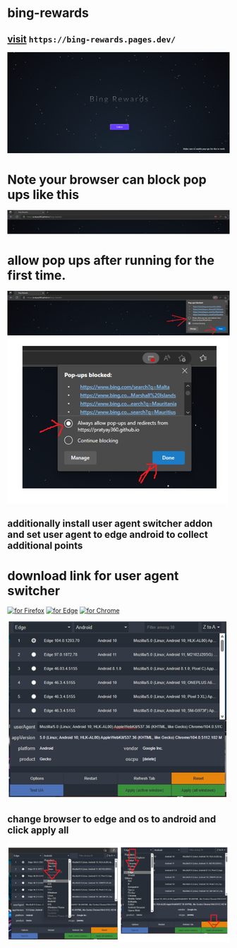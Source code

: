 # bing-rewards

## [visit](https://bing-rewards.pages.dev/) ```https://bing-rewards.pages.dev/```

<img src="asset/image.png"/>


# Note your browser can block pop ups like this 
<img src="asset/1.png"/>


# allow pop ups after running for the first time.

<img src="asset/2.png"/>
<img src="asset/3.png" width="500"/>

## additionally install user agent switcher addon and set user agent to edge android to collect additional points

# download link for user agent switcher
[<img src="https://blog.mozilla.org/addons/files/2020/04/get-the-addon-fx-apr-2020.svg" alt="for Firefox" height="60px">](https://addons.mozilla.org/en-US/firefox/addon/user-agent-string-switcher/) [<img src="https://docs.clearurls.xyz/1.22.0/assets/img/MEA-button.png" alt="for Edge" height="60px">](https://microsoftedge.microsoft.com/addons/detail/useragent-switcher-and-m/cnjkedgepfdpdbnepgmajmmjdjkjnifa) [<img src="https://storage.googleapis.com/chrome-gcs-uploader.appspot.com/image/WlD8wC6g8khYWPJUsQceQkhXSlv1/HRs9MPufa1J1h5glNhut.png" alt="for Chrome" height="60px">](https://chrome.google.com/webstore/detail/user-agent-switcher-and-m/bhchdcejhohfmigjafbampogmaanbfkg)


<img src="asset/4.png" width="500"/>

## change browser to edge and os to android and click apply all

<img src="asset/5.png" width="700"/>
